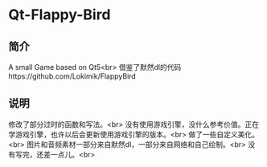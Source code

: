 # Qt-Flappy-Bird
## 简介
A small Game based on Qt5\<br> 
借鉴了默然dl的代码https://github.com/Lokimik/FlappyBird
## 说明
修改了部分过时的函数和写法。\<br> 
没有使用游戏引擎，没什么参考价值。正在学游戏引擎，也许以后会更新使用游戏引擎的版本。\<br> 
做了一些自定义美化。\<br> 
图片和音频素材一部分来自默然dl，一部分来自网络和自己绘制。\<br> 
没有写完，还差一点儿。\<br> 
